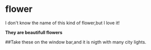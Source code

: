 # flower

I don't know the name of this kind of flower,but I love it!

**They are beautifull flowers**

##Take these on the window bar,and it is nigth with many city lights.
